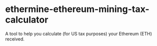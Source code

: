# ethermine-ethereum-mining-tax-calculator
A tool to help you calculate (for US tax purposes) your Ethereum (ETH) received.
